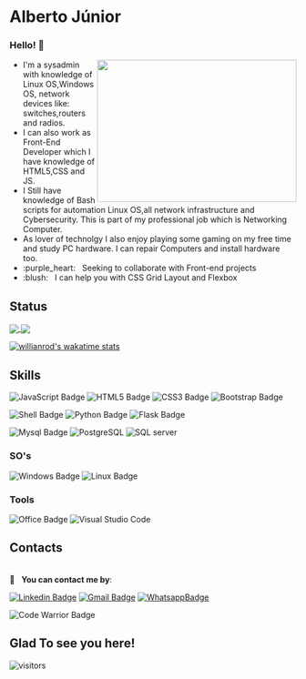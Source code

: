 # Alberto Júnior



### Hello! 👋

<p float="left">
 <img align="right" src="https://danbooru.donmai.us/data/sample/__lucca_ashtear_and_robo_chrono_trigger_drawn_by_hosodayo__sample-bed1d8c32591d5edd5dee39be2da27e7.jpg" width="350" height="250" /> 
 <ul>
 <li>I'm a sysadmin with knowledge of Linux OS,Windows OS, network devices like: switches,routers and radios. </li>
  
 <li> I can also work as Front-End Developer which I have knowledge of HTML5,CSS and JS.  </li>

  <li> I Still have knowledge of Bash scripts for automation Linux OS,all network infrastructure and Cybersecurity. This is part of my professional job which is Networking Computer. </li>

<li> As lover of technolgy I also enjoy playing some gaming on my free time and study PC hardware. I can repair Computers and install hardware too.  </li>
  <li> :purple_heart: &nbsp; Seeking to collaborate with Front-end projects </li>
  <li> :blush: &nbsp; I can help you with CSS Grid Layout and Flexbox </li>
</ul>

</p>



 


## Status
<a href="https://github.com/anuraghazra/github-readme-stats">
  <img align="center" src="https://github-readme-stats.vercel.app/api?username=Wayfiding&theme=dark&show_icons=true&layout=compact&hide=contribs,prs&count_private=true" />
</a>
<a href="https://github.com/anuraghazra/convoychat">
  <img align="center" src="https://github-readme-stats.vercel.app/api/top-langs/?username=Wayfiding&theme=dark&show_icons=true&layout=compact" />
</a>



[![willianrod's wakatime stats](https://github-readme-stats.vercel.app/api/wakatime?username=Wayfiding&theme=dark&show_icons=true&v2=true)](https://github.com/anuraghazra/github-readme-stats)
## Skills 

![JavaScript Badge](https://img.shields.io/badge/JavaScript-323330?style=for-the-badge&logo=javascript&logoColor=F7DF1E)   ![HTML5 Badge](https://img.shields.io/badge/HTML5-E34F26?style=for-the-badge&logo=html5&logoColor=white)  ![CSS3 Badge](https://img.shields.io/badge/CSS3-1572B6?style=for-the-badge&logo=css3&logoColor=white)  ![Bootstrap Badge](https://img.shields.io/badge/Bootstrap-563D7C?style=for-the-badge&logo=bootstrap&logoColor=white)

 ![Shell Badge](https://img.shields.io/badge/Shell_Script-121011?style=for-the-badge&logo=gnu-bash&logoColor=white) 
![Python Badge](https://img.shields.io/badge/Python-14354C?style=for-the-badge&logo=python&logoColor=yellow)
![Flask Badge](https://img.shields.io/badge/Flask-000000?style=for-the-badge&logo=flask&logoColor=white)

 
 ![Mysql Badge](https://img.shields.io/badge/MySQL-00000F?style=for-the-badge&logo=mysql&logoColor=white)  ![PostgreSQL](https://img.shields.io/badge/PostgreSQL-316192?style=for-the-badge&logo=postgresql&logoColor=white)  ![SQL server](https://img.shields.io/badge/Microsoft_SQL_Server-CC2927?style=for-the-badge&logo=microsoft-sql-server&logoColor=white)  
 ### SO's
  ![Windows Badge](https://img.shields.io/badge/Windows-0078D6?style=for-the-badge&logo=windows&logoColor=white)  ![Linux Badge](https://img.shields.io/badge/Linux-FCC624?style=for-the-badge&logo=linux&logoColor=black)
  
  ### Tools 
 ![Office Badge](https://img.shields.io/badge/Microsoft_Office-D83B01?style=for-the-badge&logo=microsoft-office&logoColor=white)  ![Visual Studio Code](https://img.shields.io/badge/Visual_Studio_Code-0078D4?style=for-the-badge&logo=visual%20studio%20code&logoColor=white)

## Contacts
 <br/> :email: &nbsp; **You can contact me by**:
 
 [![Linkedin Badge](https://img.shields.io/badge/-AlbertoSouza-blue?style=flat-square&logo=Linkedin&logoColor=white&link=https://www.linkedin.com/in/alberto-souza/)](https://www.linkedin.com/in/alberto-souza/) [![Gmail Badge](https://img.shields.io/badge/-albertodt11@gmail.com-c14438?style=flat-square&logo=Gmail&logoColor=white&link=mailto:albertodt11@gmail.com)](mailto:albertodt11@gmail.com)  [![WhatsappBadge](https://img.shields.io/badge/WhatsApp-25D366?style=for-the-badge&logo=whatsapp&logoColor=white&link=https://wa.link/36dpdk)](https://wa.link/36dpdk)


![Code Warrior Badge](https://www.codewars.com/users/Albertojr/badges/large)

## Glad To see you here!  
![visitors](https://visitor-badge.glitch.me/badge?page_id=${your.Wayfiding}.${your.repo.id})  

 
<!--
**Wayfiding/Wayfiding** is a ✨ _special_ ✨ repository because its `README.md` (this file) appears on your GitHub profile.

Here are some ideas to get you started:

- 🔭 I’m currently working on ...
- 🌱 I’m currently learning ...
- 👯 I’m looking to collaborate on ...
- 🤔 I’m looking for help with ...
- 💬 Ask me about ...
- 📫 How to reach me: ...
- 😄 Pronouns: ...
- ⚡ Fun fact: ...
-->
